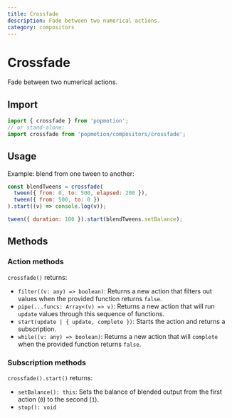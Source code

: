 ```yaml
---
title: Crossfade
description: Fade between two numerical actions.
category: compositors
---
```


# Crossfade

Fade between two numerical actions.

## Import

```javascript
import { crossfade } from 'popmotion';
// or stand-alone:
import crossfade from 'popmotion/compositors/crossfade';
```

## Usage

Example: blend from one tween to another:

```javascript
const blendTweens = crossfade(
  tween({ from: 0, to: 500, elapsed: 200 }),
  tween({ from: 500, to: 0 })
).start((v) => console.log(v));

tween({ duration: 100 }).start(blendTweens.setBalance);
```

## Methods

### Action methods

`crossfade()` returns:

- `filter((v: any) => boolean)`: Returns a new action that filters out values when the provided function returns `false`.
- `pipe(...funcs: Array<(v) => v)`: Returns a new action that will run `update` values through this sequence of functions.
- `start(update | { update, complete })`: Starts the action and returns a subscription.
- `while((v: any) => boolean)`: Returns a new action that will `complete` when the provided function returns `false`.


### Subscription methods

`crossfade().start()` returns:

- `setBalance(): this`: Sets the balance of blended output from the first action (`0`) to the second (`1`).
- `stop(): void`
